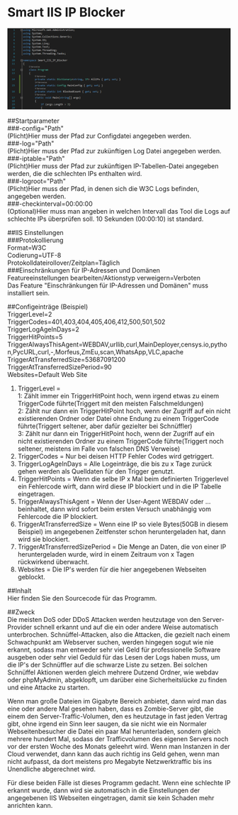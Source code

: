﻿# Smart IIS IP Blocker  
<p align="center">
  <img src="Screenshot.png">
</p>
  
##Startparameter  
###-config="Path"  
(Plicht)Hier muss der Pfad zur Configdatei angegeben werden.  
###-log="Path"  
(Plicht)Hier muss der Pfad zur zukünftigen Log Datei angegeben werden.  
###-iptable="Path"  
(Plicht)Hier muss der Pfad zur zukünftigen IP-Tabellen-Datei angegeben werden, die die schlechten IPs enthalten wird.  
###-logroot="Path"  
(Plicht)Hier muss der Pfad, in denen sich die W3C Logs befinden, angegeben werden.  
###-checkinterval=00:00:00  
(Optional)Hier muss man angeben in welchen Intervall das Tool die Logs auf schlechte IPs überprüfen soll. 10 Sekunden (00:00:10) ist standard.  
  
##IIS Einstellungen  
###Protokollierung  
Format=W3C  
Codierung=UTF-8  
Protokolldateirollover/Zeitplan=Täglich  
###Einschränkungen für IP-Adressen und Domänen  
Featureeinstellungen bearbeiten/Aktionstyp verweigern=Verboten  
Das Feature "Einschränkungen für IP-Adressen und Domänen"  muss installiert sein.  
  
##Configeinträge (Beispiel)  
TriggerLevel=2  
TriggerCodes=401,403,404,405,406,412,500,501,502  
TriggerLogAgeInDays=2  
TriggerHitPoints=5  
TriggerAlwaysThisAgent=WEBDAV,urllib,curl,MainDeployer,censys.io,python,PycURL,curl,-,Morfeus,ZmEu,scan,WhatsApp,VLC,apache  
TriggerAtTransferredSize=53687091200  
TriggerAtTransferredSizePeriod=90  
Websites=Default Web Site  
  
1. TriggerLevel =   
	1: Zählt immer ein TriggerHitPoint hoch, wenn irgend etwas zu einem TriggerCode führte(Triggert mit den meisten Falschmeldungen)  
	2: Zählt nur dann ein TriggerHitPoint hoch, wenn der Zugriff auf ein nicht existierenden Ordner oder Datei ohne Endung zu einem TriggerCode führte(Triggert seltener, aber dafür gezielter bei Schnüffler)  
	3: Zählt nur dann ein TriggerHitPoint hoch, wenn der Zugriff auf ein nicht existierenden Ordner zu einem TriggerCode führte(Triggert noch seltener, meistens im Falle von falschen DNS Verweise)  
2. TriggerCodes = Nur bei deisen HTTP Fehler Codes wird getriggert.  
3. TriggerLogAgeInDays = Alle Logeinträge, die bis zu x Tage zurück gehen werden als Quelldaten für den Trigger genutzt.  
4. TriggerHitPoints = Wenn die selbe IP x Mal beim definierten Triggerlevel ein Fehlercode wirft, dann wird diese IP blockiert und in die IP Tabelle eingetragen.  
5. TriggerAlwaysThisAgent = Wenn der User-Agent WEBDAV oder ... beinhaltet, dann wird sofort beim ersten Versuch unabhängig vom Fehlercode die IP blockiert.  
6. TriggerAtTransferredSize = Wenn eine IP so viele Bytes(50GB in diesem Beispiel) im angegebenen Zeitfenster schon heruntergeladen hat, dann wird sie blockiert.  
7. TriggerAtTransferredSizePeriod = Die Menge an Daten, die von einer IP heruntergeladen wurde, wird in einem Zeitraum von x Tagen rückwirkend überwacht.  
8. Websites = Die IP's werden für die hier angegebenen Webseiten geblockt.  
  
##Inhalt  
Hier finden Sie den Sourcecode für das Programm.  
  
##Zweck  
Die meisten DoS oder DDoS Attacken werden heutzutage von den Server-Provider schnell erkannt und auf die ein oder andere Weise automatisch unterbrochen. Schnüffel-Attacken, also die Attacken, die gezielt nach einem Schwachpunkt am Webserver suchen, werden hingegen sogut wie nie erkannt, sodass man entweder sehr viel Geld für professionelle Software ausgeben oder sehr viel Geduld für das Lesen der Logs haben muss, um die IP's der Schnüffler auf die schwarze Liste zu setzen. Bei solchen Schnüffel Aktionen werden gleich mehrere Dutzend Ordner, wie webdav oder phpMyAdmin, abgeklopft, um darüber eine Sicherheitslücke zu finden und eine Attacke zu starten.  
  
Wenn man große Dateien im Gigabyte Bereich anbietet, dann wird man das eine oder andere Mal gesehen haben, dass es Zombie-Server gibt, die einem den Server-Traffic-Volumen, den es heutzutage in fast jeden Vertrag gibt, ohne irgend ein Sinn leer saugen, da sie nicht wie ein Normaler Webseitenbesucher die Datei ein paar Mal herunterladen, sondern gleich mehrere hundert Mal, sodass der Trafficvolumen des eigenen Servers noch vor der ersten Woche des Monats geleehrt wird. Wenn man Instanzen in der Cloud verwendet, dann kann das auch richtig ins Geld gehen, wenn man nicht aufpasst, da dort meistens pro Megabyte Netzwerktraffic bis ins Unendliche abgerechnet wird.  
  
Für diese beiden Fälle ist dieses Programm gedacht. Wenn eine schlechte IP erkannt wurde, dann wird sie automatisch in die Einstellungen der angegebenen IIS Webseiten eingetragen, damit sie kein Schaden mehr anrichten kann.